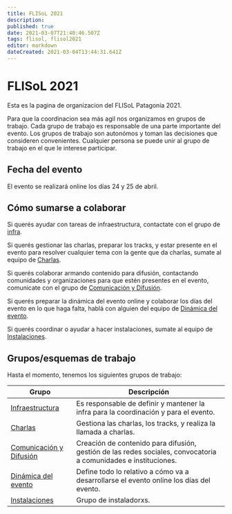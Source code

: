 ```yaml
---
title: FLISoL 2021
description: 
published: true
date: 2021-03-07T21:40:46.507Z
tags: flisol, flisol2021
editor: markdown
dateCreated: 2021-03-04T13:44:31.641Z
---
```


# FLISoL 2021

Esta es la pagina de organizacion del FLISoL Patagonia 2021. 

Para que la coordinacion sea más agil nos organizamos en grupos de trabajo. Cada grupo de trabajo es responsable de una parte importante del evento. Los grupos de trabajo son autonómos y toman las decisiones que consideren convenientes. Cualquier persona se puede unir al grupo de trabajo en el que le interese participar.

## Fecha del evento

El evento se realizará online los días 24 y 25 de abril.


## Cómo sumarse a colaborar

Si querés ayudar con tareas de infraestructura, contactate con el grupo de [infra](/flisol2021/infra).

Si querés gestionar las charlas, preparar los tracks, y estar presente en el evento para resolver cualquier tema con la gente que da charlas, sumate al equipo de [Charlas](/flisol2021/charlas).

Si querés colaborar armando contenido para difusión, contactando comunidades y organizaciones para que estén presentes en el evento, comunicate con el grupo de [Comunicación y Difusión](/flisol2021/comunicacion).

Si querés preparar la dinámica del evento online y colaborar los días del evento en lo que haga falta, hablá con alguien del equipo de [Dinámica del evento](/flisol2021/dinamica).

Si querés coordinar o ayudar a hacer instalaciones, sumate al equipo de [Instalaciones](/flisol2021/instalaciones).

## Grupos/esquemas de trabajo

Hasta el momento, tenemos los siguientes grupos de trabajo:

| Grupo | Descripción
|-------|---------
| [Infraestructura](/flisol2021/infra) | Es responsable de definir y mantener la infra para la coordinación y para el evento.
| [Charlas](/flisol2021/charlas) | Gestiona las charlas, los tracks, y realiza la llamada a charlas.
| [Comunicación y Difusión](/flisol2021/comunicacion) | Creación de contenido para difusión, gestión de las redes sociales, convocatoria a comunidades e instituciones.
| [Dinámica del evento](/flisol2021/dinamica) | Define todo lo relativo a cómo va a desarrollarse el evento online los días del evento.
| [Instalaciones](/flisol2021/instalaciones) | Grupo de instaladorxs.
